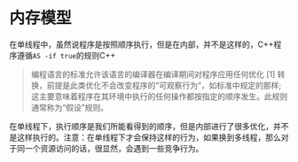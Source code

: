 # 内存模型

在单线程中，虽然说程序是按照顺序执行，但是在内部，并不是这样的，C++程序遵循`AS -if true`的规则C++  
>编程语言的标准允许该语言的编译器在编译期间对程序应用任何优化 [1] 转换，前提是此类优化不会改变程序的“可观察行为”，如标准中规定的那样;这主要意味着程序在其环境中执行的任何操作都按指定的顺序发生。此规则通常称为“假设”规则。

在单线程下，执行顺序是我们所能看得到的顺序，但是内部进行了很多优化，并不是这样执行的。注意：在单线程下才会保持这样的行为，如果换到多线程，那么对于同一个资源访问的话，很显然，会遇到一些竞争行为。
